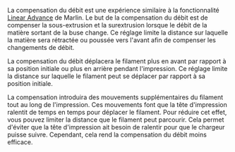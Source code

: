 La compensation du débit est une expérience similaire à la fonctionnalité [Linear Advance](http://marlinfw.org/docs/features/lin_advance.html) de Marlin. Le but de la compensation du débit est de compenser la sous-extrusion et la surextrusion lorsque le débit de la matière sortant de la buse change. Ce réglage limite la distance sur laquelle la matière sera rétractée ou poussée vers l'avant afin de compenser les changements de débit.

La compensation du débit déplacera le filament plus en avant par rapport à sa position initiale ou plus en arrière pendant l'impression. Ce réglage limite la distance sur laquelle le filament peut se déplacer par rapport à sa position initiale.

La compensation introduira des mouvements supplémentaires du filament tout au long de l'impression. Ces mouvements font que la tête d'impression ralentit de temps en temps pour déplacer le filament. Pour réduire cet effet, vous pouvez limiter la distance que le filament peut parcourir. Cela permet d'éviter que la tête d'impression ait besoin de ralentir pour que le chargeur puisse suivre. Cependant, cela rend la compensation du débit moins efficace.

